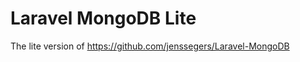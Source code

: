 Laravel MongoDB Lite
====================

The lite version of https://github.com/jenssegers/Laravel-MongoDB